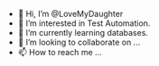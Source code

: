 - 👋 Hi, I’m @LoveMyDaughter
- 👀 I’m interested in Test Automation.
- 🌱 I’m currently learning databases.
- 💞️ I’m looking to collaborate on ...
- 📫 How to reach me ...

<!---
LoveMyDaughter/LoveMyDaughter is a ✨ special ✨ repository because its `README.md` (this file) appears on your GitHub profile.
You can click the Preview link to take a look at your changes.
--->
